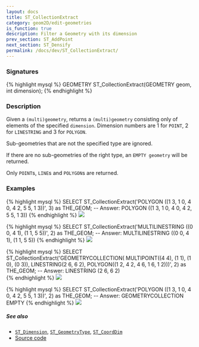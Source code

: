 ```yaml
---
layout: docs
title: ST_CollectionExtract
category: geom2D/edit-geometries
is_function: true
description: Filter a Geometry with its dimension
prev_section: ST_AddPoint
next_section: ST_Densify
permalink: /docs/dev/ST_CollectionExtract/
---
```


### Signatures

{% highlight mysql %}
GEOMETRY ST_CollectionExtract(GEOMETRY geom, int dimension);
{% endhighlight %}

### Description

Given a `(multi)geometry`, returns a `(multi)geometry` consisting only of elements of the specified `dimension`. Dimension numbers are 1 for `POINT`, 2 for `LINESTRING` and 3 for `POLYGON`.

Sub-geometries that are not the specified type are ignored.

If there are no sub-geometries of the right type, an `EMPTY geometry` will be returned. 

Only `POINT`s, `LINE`s and `POLYGON`s are returned.

### Examples

{% highlight mysql %}
SELECT ST_CollectionExtract('POLYGON ((1 3, 1 0, 4 0, 4 2, 5 5, 1 3))', 3) as THE_GEOM;
-- Answer: POLYGON ((1 3, 1 0, 4 0, 4 2, 5 5, 1 3)) 
{% endhighlight %}
<img class="displayed" src="../ST_CollectionExtract_1.png"/>

{% highlight mysql %}
SELECT ST_CollectionExtract('MULTILINESTRING ((0 0, 4 1), (1 1, 5 5))', 2) as THE_GEOM;
-- Answer: MULTILINESTRING ((0 0, 4 1), (1 1, 5 5))
{% endhighlight %}
<img class="displayed" src="../ST_CollectionExtract_2.png"/>

{% highlight mysql %}
SELECT ST_CollectionExtract('GEOMETRYCOLLECTION(
                       MULTIPOINT((4 4), (1 1), (1 0), (0 3)),
                       LINESTRING(2 6, 6 2),
                       POLYGON((1 2, 4 2, 4 6, 1 6, 1 2)))', 2) 
                       as THE_GEOM;
-- Answer: LINESTRING (2 6, 6 2)  
{% endhighlight %}
<img class="displayed" src="../ST_CollectionExtract_3.png"/>

{% highlight mysql %}
SELECT ST_CollectionExtract('POLYGON ((1 3, 1 0, 4 0, 4 2, 5 5, 1 3))', 2) as THE_GEOM;
-- Answer: GEOMETRYCOLLECTION EMPTY
{% endhighlight %}
<img class="displayed" src="../ST_CollectionExtract_4.png"/>


##### See also

* [`ST_Dimension`](../ST_Dimension), [`ST_GeometryType`](../ST_GeometryType), [`ST_CoordDim`](../ST_CoordDim)
* <a href="https://github.com/orbisgis/h2gis/blob/master/h2spatial-ext/src/main/java/org/h2gis/h2spatialext/function/spatial/edit/ST_CollectionExtract.java" target="_blank">Source code</a>
